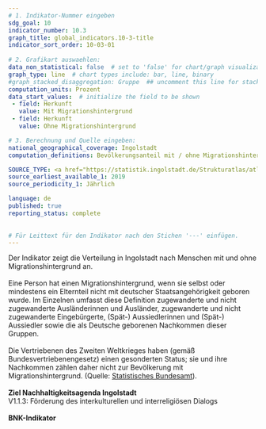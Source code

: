 ```yaml
---
# 1. Indikator-Nummer eingeben 
sdg_goal: 10 
indicator_number: 10.3
graph_title: global_indicators.10-3-title
indicator_sort_order: 10-03-01
 
# 2. Grafikart auswaehlen: 
data_non_statistical: false  # set to 'false' for chart/graph visualization 
graph_type: line  # chart types include: bar, line, binary 
#graph_stacked_disaggregation: Gruppe  ## uncomment this line for stacked bars. eplace 'Geschlecht' with the field of aggregation. 
computation_units: Prozent
data_start_values:  # initialize the field to be shown  
 - field: Herkunft
   value: Mit Migrationshintergrund
 - field: Herkunft 
   value: Ohne Migrationshintergrund

# 3. Berechnung und Quelle eingeben: 
national_geographical_coverage: Ingolstadt 
computation_definitions: Bevölkerungsanteil mit / ohne Migrationshintergrund

SOURCE_TYPE: <a href="https://statistik.ingolstadt.de/Strukturatlas/atlas.html">Amt für Statistik und Stadtforschung der Stadt Ingolstadt</a>  # data source  
source_earliest_available_1: 2019
source_periodicity_1: Jährlich

language: de   
published: true 
reporting_status: complete
 
 
# Für Leittext für den Indikator nach den Stichen '---' einfügen. 
---
```

Der Indikator zeigt die Verteilung in Ingolstadt nach Menschen mit und ohne Migrationshintergrund an.<br>
<br>
Eine Person hat einen Migrationshintergrund, wenn sie selbst oder mindestens ein Elternteil nicht mit deutscher Staatsangehörigkeit geboren wurde. Im Einzelnen umfasst diese Definition zugewanderte und nicht zugewanderte Ausländerinnen und Ausländer, zugewanderte und nicht zugewanderte Eingebürgerte, (Spät-) Aussiedlerinnen und (Spät-) Aussiedler sowie die als Deutsche geborenen Nachkommen dieser Gruppen.<br>
<br>
Die Vertriebenen des Zweiten Weltkrieges haben (gemäß Bundesvertriebenengesetz) einen gesonderten Status; sie und ihre Nachkommen zählen daher nicht zur Bevölkerung mit Migrationshintergrund. (Quelle: <a href="https://www.destatis.de/DE/Themen/Gesellschaft-Umwelt/Bevoelkerung/Migration-Integration/Glossar/migrationshintergrund.html">Statistisches Bundesamt</a>).<br>
<br>
<b>Ziel Nachhaltigkeitsagenda Ingolstadt</b><br>
V1.1.3: Förderung des interkulturellen und interreligiösen Dialogs<br>
<br>
<b>BNK-Indikator</b>
